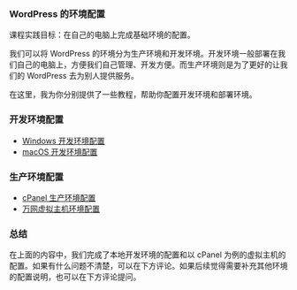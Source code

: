 ### WordPress 的环境配置

课程实践目标：在自己的电脑上完成基础环境的配置。

我们可以将 WordPress 的环境分为生产环境和开发环境。开发环境一般部署在我们自己的电脑上，方便我们自己管理、开发方便。而生产环境则是为了更好的让我们的 WordPress 去为别人提供服务。

在这里，我为你分别提供了一些教程，帮助你配置开发环境和部署环境。

### 开发环境配置

- [Windows 开发环境配置](deployment/windows-dev.md)
- [macOS 开发环境配置](deployment/mac-dev.md)

### 生产环境配置

- [cPanel 生产环境配置](deployment/cpanel-production.md)
- [万网虚拟主机环境配置](deployment/wanwang-production.md)

### 总结

在上面的内容中，我们完成了本地开发环境的配置和以 cPanel 为例的虚拟主机的配置。如果有什么问题不清楚，可以在下方评论。如果后续觉得需要补充其他环境的配置说明，也可以在下方评论提问。
